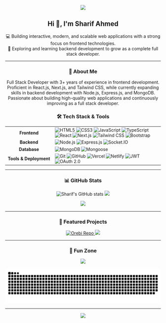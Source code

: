 <!-- Header Banner -->
<p align="center">
  <img src="https://capsule-render.vercel.app/api?type=waving&color=gradient&height=200&section=header&text=Sharif%20Ahmed%20🚀&fontSize=45&fontAlignY=35&animation=twinkling&desc=Full%20Stack%20Developer%20&descAlignY=55&descAlign=50" />
</p>

<!-- Intro Section -->
<h2 align="center">Hi 👋, I'm Sharif Ahmed</h2>
<p align="center">
💻 Building interactive, modern, and scalable web applications with a strong focus on frontend technologies.<br>
🚀 Exploring and learning backend development to grow as a complete full stack developer.
</p>

---
<!-- About Me Section -->
<h3 align="center">💼 About Me</h3>

<p align="center">
Full Stack Developer with 3+ years of experience in frontend development. Proficient in React.js, Next.js, and Tailwind CSS, while currently expanding skills in backend development with Node.js, Express.js, and MongoDB. Passionate about building high-quality web applications and continuously improving as a full stack developer.
</p>



<!-- Skills Section -->
<h3 align="center">🛠️ Tech Stack & Tools</h3>


<table>
  <tr>
    <td align="center" width="140px"><strong>Frontend</strong></td>
    <td>
      <img src="https://img.shields.io/badge/HTML5-E34F26?style=for-the-badge&logo=html5&logoColor=white" alt="HTML5">
      <img src="https://img.shields.io/badge/CSS3-1572B6?style=for-the-badge&logo=css3&logoColor=white" alt="CSS3">
      <img src="https://img.shields.io/badge/JavaScript-F7DF1E?style=for-the-badge&logo=javascript&logoColor=black" alt="JavaScript">
      <img src="https://img.shields.io/badge/TypeScript-3178C6?style=for-the-badge&logo=typescript&logoColor=white" alt="TypeScript">
      <img src="https://img.shields.io/badge/React-61DAFB?style=for-the-badge&logo=react&logoColor=black" alt="React">
      <img src="https://img.shields.io/badge/Next.js-000000?style=for-the-badge&logo=nextdotjs&logoColor=white" alt="Next.js">
      <img src="https://img.shields.io/badge/Tailwind_CSS-06B6D4?style=for-the-badge&logo=tailwindcss&logoColor=white" alt="Tailwind CSS">
      <img src="https://img.shields.io/badge/Bootstrap-7952B3?style=for-the-badge&logo=bootstrap&logoColor=white" alt="Bootstrap">
       </td>
  </tr>
  <tr>
    <td align="center"><strong>Backend</strong></td>
    <td>
      <img src="https://img.shields.io/badge/Node.js-339933?style=for-the-badge&logo=node.js&logoColor=white" alt="Node.js">
      <img src="https://img.shields.io/badge/Express.js-000000?style=for-the-badge&logo=express&logoColor=white" alt="Express.js">
      <img src="https://img.shields.io/badge/Socket.IO-010101?style=for-the-badge&logo=socket.io&logoColor=white" alt="Socket.IO">
    </td>
  </tr>
  <tr>
    <td align="center"><strong>Database</strong></td>
    <td>
      <img src="https://img.shields.io/badge/MongoDB-47A248?style=for-the-badge&logo=mongodb&logoColor=white" alt="MongoDB">
      <img src="https://img.shields.io/badge/Mongoose-880000?style=for-the-badge&logo=mongoose&logoColor=white" alt="Mongoose">
    </td>
  </tr>
  <tr>
    <td align="center"><strong>Tools & Deployment</strong></td>
    <td>
      <img src="https://img.shields.io/badge/Git-F05032?style=for-the-badge&logo=git&logoColor=white" alt="Git">
      <img src="https://img.shields.io/badge/GitHub-181717?style=for-the-badge&logo=github&logoColor=white" alt="GitHub">
      <img src="https://img.shields.io/badge/Vercel-000000?style=for-the-badge&logo=vercel&logoColor=white" alt="Vercel">
      <img src="https://img.shields.io/badge/Netlify-00C7B7?style=for-the-badge&logo=netlify&logoColor=white" alt="Netlify">
      <img src="https://img.shields.io/badge/JWT-000000?style=for-the-badge&logo=jsonwebtokens&logoColor=white" alt="JWT">
      <img src="https://img.shields.io/badge/OAuth_2.0-24292E?style=for-the-badge&logo=oauth&logoColor=white" alt="OAuth 2.0">
    </td>
  </tr>
</table>

---

<!-- Stats Section -->
<h3 align="center">📊 GitHub Stats</h3>

<p align="center">
  <img src="https://github-readme-stats.vercel.app/api?username=SharifAhmed&show_icons=true&theme=radical" alt="Sharif's GitHub stats" height="160"/>
  <img src="https://github-readme-streak-stats.herokuapp.com/?user=SharifAhmed&theme=radical" height="160"/>
</p>

<p align="center">
  <img src="https://github-readme-stats.vercel.app/api/top-langs/?username=SharifAhmed&layout=compact&theme=radical" height="160"/>
</p>

---

<!-- Project Showcase -->
<h3 align="center" >🚀 Featured Projects</h3>


<p  align="center"  >
  <a href="https://github.com/sharifstack/Orebi">
    <img src="https://github.com/user-attachments/assets/8b1d712e-dffc-4a0a-903d-3621ab531c8f" alt="Orebi Repo" />


  </a>
  <a href="https://github.com/sharifstack/GERICHT---RESTURENT-WEBSITE">
    <img src="https://github.com/user-attachments/assets/ca398c7d-b13f-466f-a498-e5b3a9c802bb" />
  </a>
</p>

---

<!-- Fun Section -->
<h3 align="center">🎉 Fun Zone</h3>

<p align="center">
  <img src="https://quotes-github-readme.vercel.app/api?type=horizontal&theme=radical"/>
</p>

<p align="center">
  <img src="https://raw.githubusercontent.com/Platane/snk/output/github-contribution-grid-snake.svg" alt="snake animation"/>
</p>

---

<!-- Footer -->
<p align="center">
  <img src="https://capsule-render.vercel.app/api?type=waving&color=gradient&height=120&section=footer"/>
</p>
